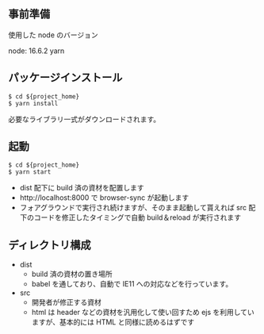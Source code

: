 ## 事前準備

使用した node のバージョン

node: 16.6.2
yarn

## パッケージインストール

```
$ cd ${project_home}
$ yarn install
```

必要なライブラリ一式がダウンロードされます。

## 起動

```
$ cd ${project_home}
$ yarn start
```

- dist 配下に build 済の資材を配置します
- http://localhost:8000 で browser-sync が起動します
- フォアグラウンドで実行され続けますが、そのまま起動して貰えれば src 配下のコードを修正したタイミングで自動 build＆reload が実行されます

## ディレクトリ構成

- dist
  - build 済の資材の置き場所
  - babel を通しており、自動で IE11 への対応などを行っています。
- src
  - 開発者が修正する資材
  - html は header などの資材を汎用化して使い回すため ejs を利用していますが、基本的には HTML と同様に読めるはずです
